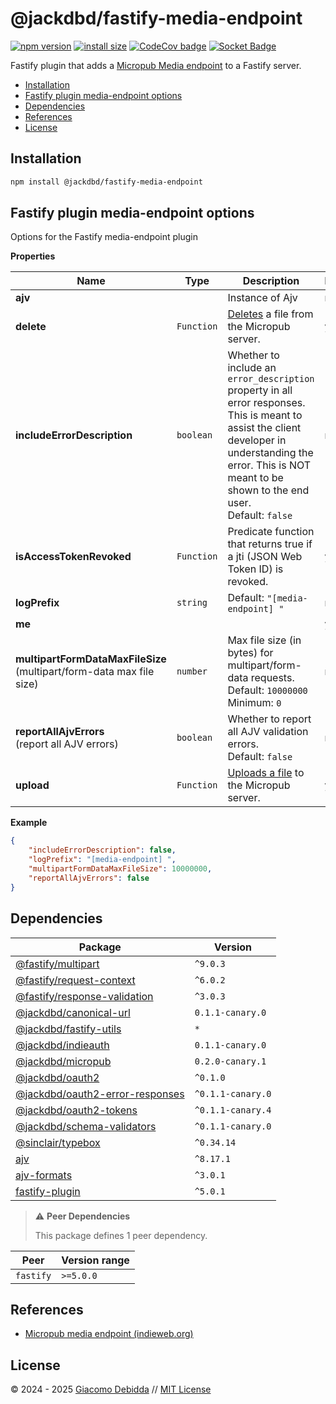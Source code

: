 # @jackdbd/fastify-media-endpoint

[![npm version](https://badge.fury.io/js/@jackdbd%2Ffastify-media-endpoint.svg)](https://badge.fury.io/js/@jackdbd%2Ffastify-media-endpoint)
[![install size](https://packagephobia.com/badge?p=@jackdbd/fastify-media-endpoint)](https://packagephobia.com/result?p=@jackdbd/fastify-media-endpoint)
[![CodeCov badge](https://codecov.io/gh/jackdbd/rapido/graph/badge.svg?token=BpFF8tmBYS)](https://app.codecov.io/gh/jackdbd/rapido?flags%5B0%5D=fastify-media-endpoint)
[![Socket Badge](https://socket.dev/api/badge/npm/package/@jackdbd/fastify-media-endpoint)](https://socket.dev/npm/package/@jackdbd/fastify-media-endpoint)

Fastify plugin that adds a [Micropub Media endpoint](https://www.w3.org/TR/micropub/#media-endpoint) to a Fastify server.

- [Installation](#installation)
- [Fastify plugin media\-endpoint options](#fastify-plugin-media-endpoint-options)
- [Dependencies](#dependencies)
- [References](#references)
- [License](#license)

## Installation

```sh
npm install @jackdbd/fastify-media-endpoint
```

## Fastify plugin media\-endpoint options

Options for the Fastify media-endpoint plugin

**Properties**

|Name|Type|Description|Required|
|----|----|-----------|--------|
|**ajv**||Instance of Ajv<br/>|no|
|**delete**|`Function`|[Deletes](https://micropub.spec.indieweb.org/#delete) a file from the Micropub server.<br/>|yes|
|**includeErrorDescription**|`boolean`|Whether to include an `error_description` property in all error responses. This is meant to assist the client developer in understanding the error. This is NOT meant to be shown to the end user.<br/>Default: `false`<br/>|no|
|**isAccessTokenRevoked**|`Function`|Predicate function that returns true if a jti (JSON Web Token ID) is revoked.<br/>|yes|
|**logPrefix**|`string`|Default: `"[media-endpoint] "`<br/>|no|
|**me**|||yes|
|**multipartFormDataMaxFileSize**<br/>(multipart/form\-data max file size)|`number`|Max file size (in bytes) for multipart/form-data requests.<br/>Default: `10000000`<br/>Minimum: `0`<br/>|no|
|**reportAllAjvErrors**<br/>(report all AJV errors)|`boolean`|Whether to report all AJV validation errors.<br/>Default: `false`<br/>|no|
|**upload**|`Function`|[Uploads a file](https://micropub.spec.indieweb.org/#uploading-files) to the Micropub server.<br/>|yes|

**Example**

```json
{
    "includeErrorDescription": false,
    "logPrefix": "[media-endpoint] ",
    "multipartFormDataMaxFileSize": 10000000,
    "reportAllAjvErrors": false
}
```

## Dependencies

| Package | Version |
|---|---|
| [@fastify/multipart](https://www.npmjs.com/package/@fastify/multipart) | `^9.0.3` |
| [@fastify/request-context](https://www.npmjs.com/package/@fastify/request-context) | `^6.0.2` |
| [@fastify/response-validation](https://www.npmjs.com/package/@fastify/response-validation) | `^3.0.3` |
| [@jackdbd/canonical-url](https://www.npmjs.com/package/@jackdbd/canonical-url) | `0.1.1-canary.0` |
| [@jackdbd/fastify-utils](https://www.npmjs.com/package/@jackdbd/fastify-utils) | `*` |
| [@jackdbd/indieauth](https://www.npmjs.com/package/@jackdbd/indieauth) | `0.1.1-canary.0` |
| [@jackdbd/micropub](https://www.npmjs.com/package/@jackdbd/micropub) | `0.2.0-canary.1` |
| [@jackdbd/oauth2](https://www.npmjs.com/package/@jackdbd/oauth2) | `^0.1.0` |
| [@jackdbd/oauth2-error-responses](https://www.npmjs.com/package/@jackdbd/oauth2-error-responses) | `^0.1.1-canary.0` |
| [@jackdbd/oauth2-tokens](https://www.npmjs.com/package/@jackdbd/oauth2-tokens) | `^0.1.1-canary.4` |
| [@jackdbd/schema-validators](https://www.npmjs.com/package/@jackdbd/schema-validators) | `^0.1.1-canary.0` |
| [@sinclair/typebox](https://www.npmjs.com/package/@sinclair/typebox) | `^0.34.14` |
| [ajv](https://www.npmjs.com/package/ajv) | `^8.17.1` |
| [ajv-formats](https://www.npmjs.com/package/ajv-formats) | `^3.0.1` |
| [fastify-plugin](https://www.npmjs.com/package/fastify-plugin) | `^5.0.1` |

> ⚠️ **Peer Dependencies**
>
> This package defines 1 peer dependency.

| Peer | Version range |
|---|---|
| `fastify` | `>=5.0.0` |

## References

- [Micropub media endpoint (indieweb.org)](https://indieweb.org/micropub_media_endpoint)

## License

&copy; 2024 - 2025 [Giacomo Debidda](https://www.giacomodebidda.com/) // [MIT License](https://spdx.org/licenses/MIT.html)

